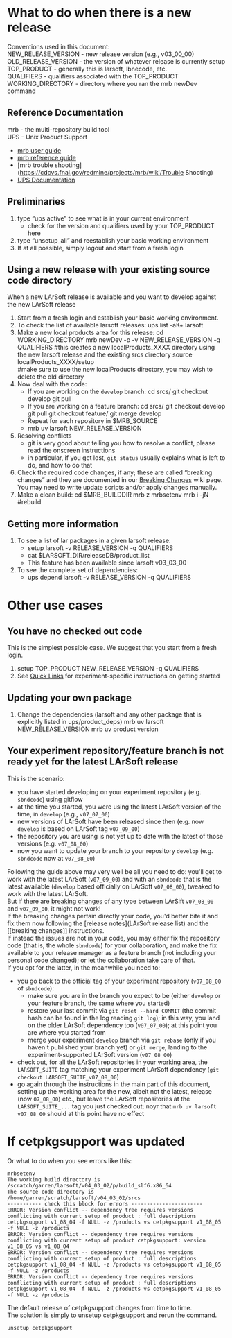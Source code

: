 

# What to do when there is a new release

Conventions used in this document:  
NEW_RELEASE_VERSION - new release version (e.g., v03_00_00)  
OLD_RELEASE_VERSION - the version of whatever release is currently setup  
TOP_PRODUCT - generally this is larsoft, lbnecode, etc.  
QUALIFIERS - qualifiers associated with the TOP_PRODUCT  
WORKING_DIRECTORY - directory where you ran the mrb newDev command

## Reference Documentation

mrb - the multi-repository build tool  
UPS - Unix Product Support

-   [mrb user guide](https://cdcvs.fnal.gov/redmine/projects/mrb/wiki/mrbUserGuide)
-   [mrb reference guide](https://cdcvs.fnal.gov/redmine/projects/mrb/wiki/mrbRefereceGuide)
-   [mrb trouble shooting](https://cdcvs.fnal.gov/redmine/projects/mrb/wiki/Trouble Shooting)
-   [UPS Documentation](https://cdcvs.fnal.gov/redmine/projects/ups/wiki/Documentation)

## Preliminaries

1.  type “ups active” to see what is in your current environment
    -   check for the version and qualifiers used by your TOP_PRODUCT here
2.  type “unsetup_all” and reestablish your basic working environment
3.  If at all possible, simply logout and start from a fresh login

## Using a new release with your existing source code directory

When a new LArSoft release is available and you want to develop against the new LArSoft release

1.  Start from a fresh login and establish your basic working environment.
2.  To check the list of available larsoft releases:
        ups list -aK+ larsoft
3.  Make a new local products area for this release:
        cd WORKING_DIRECTORY
        mrb newDev -p -v NEW_RELEASE_VERSION -q QUALIFIERS
          #this creates a new localProducts_XXXX directory using the new larsoft release and the existing srcs directory
        source localProducts_XXXX/setup  
          #make sure to use the new localProducts directory, you may wish to delete the old directory
4.  Now deal with the code:
    -   If you are working on the `develop` branch:
            cd srcs/<repository>
            git checkout develop
            git pull
    -   If you are working on a feature branch:
            cd srcs/<repository>
            git checkout develop
            git pull
            git checkout feature/<my feature branch>
            git merge develop
    -   Repeat for each repository in $MRB_SOURCE
    -   mrb uv larsoft NEW_RELEASE_VERSION
5.  Resolving conflicts
    -   git is very good about telling you how to resolve a conflict, please read the onscreen instructions
    -   in particular, if you get lost, `git status` usually explains what is left to do, and how to do that
6.  Check the required code changes, if any; these are called “breaking changes” and they are documented in our [Breaking Changes](releases/Breaking_Changes) wiki page. You may need to write update scripts and/or apply changes manually.
7.  Make a clean build:
        cd $MRB_BUILDDIR
        mrb z
        mrbsetenv
        mrb i -jN #rebuild

## Getting more information

1.  To see a list of lar packages in a given larsoft release:
    -   setup larsoft -v RELEASE_VERSION -q QUALIFIERS
    -   cat $LARSOFT_DIR/releaseDB/product_list
    -   This feature has been available since larsoft v03_03_00
2.  To see the complete set of dependencies:
    -   ups depend larsoft -v RELEASE_VERSION -q QUALIFIERS

# Other use cases

## You have no checked out code

This is the simplest possible case. We suggest that you start from a fresh login.

1.  setup TOP_PRODUCT NEW_RELEASE_VERSION -q QUALIFIERS
2.  See [Quick Links](https://cdcvs.fnal.gov/redmine/projects/larsoft/wiki/Quick_Links) for experiment-specific instructions on getting started

## Updating your own package

1.  Change the dependencies (larsoft and any other package that is explicitly listed in ups/product_deps)
        mrb uv larsoft NEW_RELEASE_VERSION
        mrb uv product version

## Your experiment repository/feature branch is not ready yet for the latest LArSoft release

This is the scenario:

-   you have started developing on your experiment repository (e.g. `sbndcode`) using gitflow
-   at the time you started, you were using the latest LArSoft version of the time, in `develop` (e.g., `v07_07_00`)
-   new versions of LArSoft have been released since then (e.g. now `develop` is based on LArSoft tag `v07_09_00`)
-   the repository you are using is not yet up to date with the latest of those versions (e.g. `v07_08_00`)
-   now you want to update your branch to your repository `develop` (e.g. `sbndcode` now at `v07_08_00`)

Following the guide above may very well be all you need to do: you'll get to work with the latest LArSoft (`v07_09_00`) and with an `sbndcode` that is the latest available (`develop` based officially on LArSoft `v07_08_00`), tweaked to work with the latest LArSoft.  
But if there are [breaking changes](breaking_changes) of any type between LArSift `v07_08_00` and `v07_09_00`, it might not work!  
If the breaking changes pertain directly your code, you'd better bite it and fix them now following the [release notes](LArSoft release list) and the \[\[breaking changes\]\] instructions.  
If instead the issues are not in your code, you may either fix the repository code (that is, the whole `sbndcode`) for your collaboration, and make the fix available to your release manager as a feature branch (not including your personal code changed); or let the collaboration take care of that.  
If you opt for the latter, in the meanwhile you need to:

-   you go back to the official tag of your experiment repository (`v07_08_00` of `sbndcode`):
    -   make sure you are in the branch you expect to be (either `develop` or your feature branch, the same where you started)
    -   restore your last commit via `git reset --hard COMMIT` (the commit hash can be found in the log reading `git log`); in this way, you land on the older LArSoft dependency too (`v07_07_00`); at this point you are where you started from
    -   merge your experiment `develop` branch via `git rebase` (only if you haven't published your branch yet) or `git merge`, landing to the experiment-supported LArSoft version (`v07_08_00`)
-   check out, for all the LArSoft repositories in your working area, the `LARSOFT_SUITE` tag matching your experiment LArSoft dependency (`git checkout LARSOFT_SUITE_v07_08_00`)
-   go again through the instructions in the main part of this document, setting up the working area for the new, albeit not the latest, release (now `07_08_00`) etc., but leave the LArSoft repositories at the `LARSOFT_SUITE_...` tag you just checked out; noyr that `mrb uv larsoft v07_08_00` should at this point have no effect

# If cetpkgsupport was updated

Or what to do when you see errors like this:

    mrbsetenv 
    The working build directory is /scratch/garren/larsoft/v04_03_02/p/build_slf6.x86_64
    The source code directory is /home/garren/scratch/larsoft/v04_03_02/srcs
    ----------- check this block for errors -----------------------
    ERROR: Version conflict -- dependency tree requires versions conflicting with current setup of product : full descriptions cetpkgsupport v1_08_04 -f NULL -z /products vs cetpkgsupport v1_08_05 -f NULL -z /products
    ERROR: Version conflict -- dependency tree requires versions conflicting with current setup of product cetpkgsupport: version v1_08_05 vs v1_08_04
    ERROR: Version conflict -- dependency tree requires versions conflicting with current setup of product : full descriptions cetpkgsupport v1_08_04 -f NULL -z /products vs cetpkgsupport v1_08_05 -f NULL -z /products
    ERROR: Version conflict -- dependency tree requires versions conflicting with current setup of product : full descriptions cetpkgsupport v1_08_04 -f NULL -z /products vs cetpkgsupport v1_08_05 -f NULL -z /products

The default release of cetpkgsupport changes from time to time.  
The solution is simply to unsetup cetpkgsupport and rerun the command.

    unsetup cetpkgsupport
